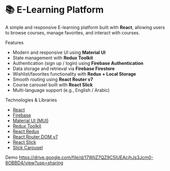 # 📚 E-Learning Platform

A simple and responsive E-learning platform built with **React**, allowing users to browse courses, manage favorites, and interact with courses.

Features

- Modern and responsive UI using **Material UI**
- State management with **Redux Toolkit**
- Authentication (sign up / login) using **Firebase Authentication**
- Data storage and retrieval via **Firebase Firestore**
- Wishlist/favorites functionality with **Redux + Local Storage**
- Smooth routing using **React Router v7**
- Course carousel built with **React Slick**
- Multi-language support (e.g., English / Arabic)

Technologies & Libraries

- [React](https://react.dev/)
- [Firebase](https://firebase.google.com/)
- [Material UI (MUI)](https://mui.com/)
- [Redux Toolkit](https://redux-toolkit.js.org/)
- [React Redux](https://react-redux.js.org/)
- [React Router DOM v7](https://reactrouter.com/)
- [React Slick](https://react-slick.neostack.com/)
- [Slick Carousel](https://kenwheeler.github.io/slick/)

Demo
https://drive.google.com/file/d/17WliZ7QZ9C5lUEAcjhJs3Jcm0-8OBBD4/view?usp=sharing
